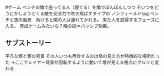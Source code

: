 #ゲーム
ベンチの隣で座ってる人（寝てる）を隣でぽんぽんしつつ
そいつをどうにかしようとくる敵を交渉力で吹き飛ばすタイプの
ノンフィールドrpg
ベンチと夜の風景　負けると隣の人は連れてかれる。
来た人を説得するフェーズに入る。
育成ゲームみたいな？隣の奴＝パッシブ効果。


## サブストーリー
平凡な塀と家の背景
その人いつも再会するのは塔の見え方が特徴的な場所だった
→ここでレイヤー背景が回転するように動いて塔が見える視点にグルリと変わる